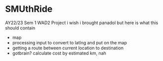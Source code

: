 # SMUthRide
AY22/23 Sem 1 WAD2 Project
i wish i brought panadol but here is what this should contain
- map
- processing input to convert to latlng and put on the map
- getting a route between current location to destination
- gotbrain? calculate cost by estimated km, nah
